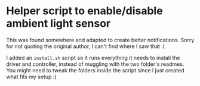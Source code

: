 Helper script to enable/disable ambient light sensor
====================================================

This was found somewhere and adapted to create better notifications.
Sorry for not quoting the original author, I can't find where I saw that :(

I added an `install.sh` script so it runs everything it needs to install the
driver and controller, instead of muggling with the two folder's readmes.
You might need to tweak the folders inside the script since I just created what
fits my setup :)
